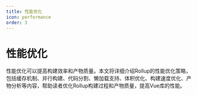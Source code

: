 ```yaml
---
title: 性能优化
icon: performance
order: 3
---
```


# 性能优化

性能优化可以提高构建效率和产物质量。本文将详细介绍Rollup的性能优化策略，包括缓存机制、并行构建、代码分割、懒加载支持、体积优化、构建速度优化、产物分析等内容，帮助读者优化Rollup构建过程和产物质量，提高Vue库的性能。
